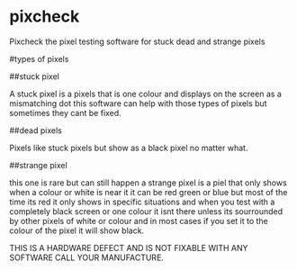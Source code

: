 # pixcheck
Pixcheck the pixel testing software for stuck dead and strange pixels



#types of pixels


##stuck pixel

A stuck pixel is a pixels that is one colour and displays on the screen as a mismatching dot this software can help with those types of pixels but sometimes they cant be fixed.

##dead pixels

Pixels like stuck pixels but show as a black pixel no matter what.

##strange pixel

this one is rare but can still happen a strange pixel is a piel that only shows when a colour or white is near it it can be red green or blue but most of the time its red it only shows in specific situations and when you test with a completely black screen or one colour it isnt there unless its sourrounded by other pixels of white or colour and in most cases if you set it to the colour of the pixel it will show black.

THIS IS A HARDWARE DEFECT AND IS NOT FIXABLE WITH ANY SOFTWARE CALL YOUR MANUFACTURE.
